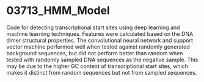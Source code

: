 # 03713_HMM_Model

Code for detecting transcriptional start sites using deep learning and machine learning techniques. Features were calculated based on the DNA dimer structural properties. The convolutional neural network and support vector machine performed well when tested against randomly generated background sequences, but did not perform better than random when tested with randomly sampled DNA sequences as the negative sample. This may be due to the higher GC content of transcriptional start sites, which makes it distinct from random sequences but not from sampled sequences. 
